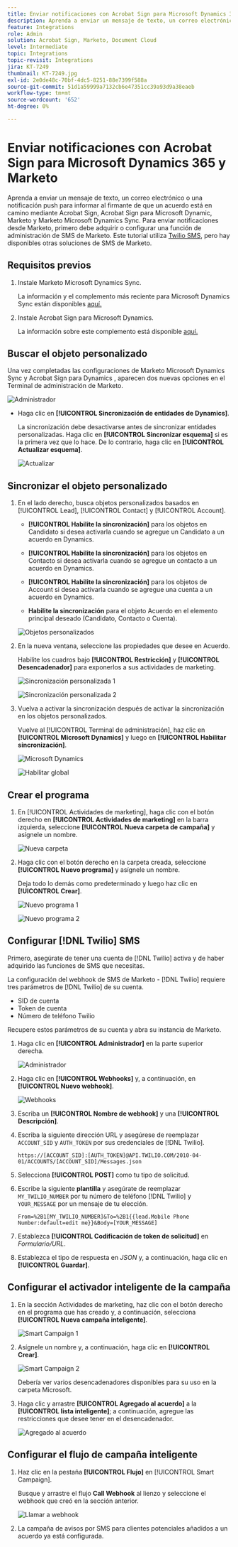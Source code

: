 ```yaml
---
title: Enviar notificaciones con Acrobat Sign para Microsoft Dynamics 365 y Marketo
description: Aprenda a enviar un mensaje de texto, un correo electrónico o una notificación push para informar al firmante de que un acuerdo está en camino
feature: Integrations
role: Admin
solution: Acrobat Sign, Marketo, Document Cloud
level: Intermediate
topic: Integrations
topic-revisit: Integrations
jira: KT-7249
thumbnail: KT-7249.jpg
exl-id: 2e0de48c-70bf-4dc5-8251-88e7399f588a
source-git-commit: 51d1a59999a7132cb6e47351cc39a93d9a38eaeb
workflow-type: tm+mt
source-wordcount: '652'
ht-degree: 0%

---
```


# Enviar notificaciones con Acrobat Sign para Microsoft Dynamics 365 y Marketo

Aprenda a enviar un mensaje de texto, un correo electrónico o una notificación push para informar al firmante de que un acuerdo está en camino mediante Acrobat Sign, Acrobat Sign para Microsoft Dynamic, Marketo y Marketo Microsoft Dynamics Sync. Para enviar notificaciones desde Marketo, primero debe adquirir o configurar una función de administración de SMS de Marketo. Este tutorial utiliza [Twilio SMS](https://launchpoint.marketo.com/twilio/twilio-sms-for-marketo/), pero hay disponibles otras soluciones de SMS de Marketo.

## Requisitos previos

1. Instale Marketo Microsoft Dynamics Sync.

   La información y el complemento más reciente para Microsoft Dynamics Sync están disponibles [aquí.](https://experienceleague.adobe.com/docs/marketo/using/product-docs/crm-sync/microsoft-dynamics/marketo-plugin-releases-for-microsoft-dynamics.html?lang=es)

1. Instale Acrobat Sign para Microsoft Dynamics.

   La información sobre este complemento está disponible [aquí.](https://helpx.adobe.com/ca/sign/using/microsoft-dynamics-integration-installation-guide.html)

## Buscar el objeto personalizado

Una vez completadas las configuraciones de Marketo Microsoft Dynamics Sync y Acrobat Sign para Dynamics , aparecen dos nuevas opciones en el Terminal de administración de Marketo.

![Administrador](assets/adminTerminal.png)

* Haga clic en **[!UICONTROL Sincronización de entidades de Dynamics]**.

  La sincronización debe desactivarse antes de sincronizar entidades personalizadas. Haga clic en **[!UICONTROL Sincronizar esquema]** si es la primera vez que lo hace. De lo contrario, haga clic en **[!UICONTROL Actualizar esquema]**.

  ![Actualizar](assets/refreshSchema.png)

## Sincronizar el objeto personalizado

1. En el lado derecho, busca objetos personalizados basados en [!UICONTROL Lead], [!UICONTROL Contact] y [!UICONTROL Account].

   * **[!UICONTROL Habilite la sincronización]** para los objetos en Candidato si desea activarla cuando se agregue un Candidato a un acuerdo en Dynamics.

   * **[!UICONTROL Habilite la sincronización]** para los objetos en Contacto si desea activarla cuando se agregue un contacto a un acuerdo en Dynamics.

   * **[!UICONTROL Habilite la sincronización]** para los objetos de Account si desea activarla cuando se agregue una cuenta a un acuerdo en Dynamics.

   * **Habilite la sincronización** para el objeto Acuerdo en el elemento principal deseado (Candidato, Contacto o Cuenta).

   ![Objetos personalizados](assets/enableSyncDynamics.png)

1. En la nueva ventana, seleccione las propiedades que desee en Acuerdo.

   Habilite los cuadros bajo **[!UICONTROL Restricción]** y **[!UICONTROL Desencadenador]** para exponerlos a sus actividades de marketing.

   ![Sincronización personalizada 1](assets/entitySync1.png)

   ![Sincronización personalizada 2](assets/entitySync2.png)

1. Vuelva a activar la sincronización después de activar la sincronización en los objetos personalizados.

   Vuelve al [!UICONTROL Terminal de administración], haz clic en **[!UICONTROL Microsoft Dynamics]** y luego en **[!UICONTROL Habilitar sincronización]**.

   ![Microsoft Dynamics](assets/microsoftDynamics.png)

   ![Habilitar global](assets/enableGlobalDynamics.png)

## Crear el programa

1. En [!UICONTROL Actividades de marketing], haga clic con el botón derecho en **[!UICONTROL Actividades de marketing]** en la barra izquierda, seleccione **[!UICONTROL Nueva carpeta de campaña]** y asígnele un nombre.

   ![Nueva carpeta](assets/newFolder.png)

1. Haga clic con el botón derecho en la carpeta creada, seleccione **[!UICONTROL Nuevo programa]** y asígnele un nombre.

   Deja todo lo demás como predeterminado y luego haz clic en **[!UICONTROL Crear]**.

   ![Nuevo programa 1](assets/newProgram1.png)

   ![Nuevo programa 2](assets/newProgram2.png)

## Configurar [!DNL Twilio] SMS

Primero, asegúrate de tener una cuenta de [!DNL Twilio] activa y de haber adquirido las funciones de SMS que necesitas.

La configuración del webhook de SMS de Marketo - [!DNL Twilio] requiere tres parámetros de [!DNL Twilio] de su cuenta.

* SID de cuenta
* Token de cuenta
* Número de teléfono Twilio

Recupere estos parámetros de su cuenta y abra su instancia de Marketo.

1. Haga clic en **[!UICONTROL Administrador]** en la parte superior derecha.

   ![Administrador](assets/adminTab.png)

1. Haga clic en **[!UICONTROL Webhooks]** y, a continuación, en **[!UICONTROL Nuevo webhook]**.

   ![Webhooks](assets/webhooks.png)

1. Escriba un **[!UICONTROL Nombre de webhook]** y una **[!UICONTROL Descripción]**.

1. Escriba la siguiente dirección URL y asegúrese de reemplazar `ACCOUNT_SID` y `AUTH_TOKEN` por sus credenciales de [!DNL Twilio].

   ```
   https://[ACCOUNT_SID]:[AUTH_TOKEN]@API.TWILIO.COM/2010-04-01/ACCOUNTS/[ACCOUNT_SID]/Messages.json
   ```

1. Selecciona **[!UICONTROL POST]** como tu tipo de solicitud.

1. Escribe la siguiente **plantilla** y asegúrate de reemplazar `MY_TWILIO_NUMBER` por tu número de teléfono [!DNL Twilio] y `YOUR_MESSAGE` por un mensaje de tu elección.

   ```
   From=%2B1[MY_TWILIO_NUMBER]&To=%2B1{{lead.Mobile Phone Number:default=edit me}}&Body=[YOUR_MESSAGE]
   ```

1. Establezca **[!UICONTROL Codificación de token de solicitud]** en *Formulario/URL*.

1. Establezca el tipo de respuesta en *JSON* y, a continuación, haga clic en **[!UICONTROL Guardar]**.

## Configurar el activador inteligente de la campaña

1. En la sección Actividades de marketing, haz clic con el botón derecho en el programa que has creado y, a continuación, selecciona **[!UICONTROL Nueva campaña inteligente]**.

   ![Smart Campaign 1](assets/smartCampaign1.png)

1. Asígnele un nombre y, a continuación, haga clic en **[!UICONTROL Crear]**.

   ![Smart Campaign 2](assets/smartCampaign3.png)

   Debería ver varios desencadenadores disponibles para su uso en la carpeta Microsoft.

1. Haga clic y arrastre **[!UICONTROL Agregado al acuerdo]** a la **[!UICONTROL lista inteligente]**; a continuación, agregue las restricciones que desee tener en el desencadenador.

   ![Agregado al acuerdo](assets/addedToAgreementDynamics.png)

## Configurar el flujo de campaña inteligente

1. Haz clic en la pestaña **[!UICONTROL Flujo]** en [!UICONTROL Smart Campaign].

   Busque y arrastre el flujo **Call Webhook** al lienzo y seleccione el webhook que creó en la sección anterior.

   ![Llamar a webhook](assets/callWebhook.png)

1. La campaña de avisos por SMS para clientes potenciales añadidos a un acuerdo ya está configurada.
